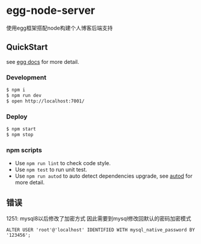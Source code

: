 # egg-node-server

使用egg框架搭配node构建个人博客后端支持

## QuickStart

<!-- add docs here for user -->

see [egg docs][egg] for more detail.

### Development

```bash
$ npm i
$ npm run dev
$ open http://localhost:7001/
```

### Deploy

```bash
$ npm start
$ npm stop
```

### npm scripts

- Use `npm run lint` to check code style.
- Use `npm test` to run unit test.
- Use `npm run autod` to auto detect dependencies upgrade, see [autod](https://www.npmjs.com/package/autod) for more detail.


[egg]: https://eggjs.org





## 错误

1251: mysql8以后修改了加密方式 因此需要到mysql修改回默认的密码加密模式

```mysql
ALTER USER 'root'@'localhost' IDENTIFIED WITH mysql_native_password BY '123456';
```

